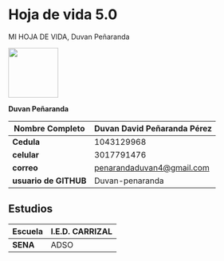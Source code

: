 # Hoja de vida 5.0
MI HOJA DE VIDA,
Duvan Peñaranda



<img src="https://user-images.githubusercontent.com/126476714/221577900-f793721c-dad0-4255-9b82-ee7a57ada2bb.jpg" width="100" height="100" />

**Duvan Peñaranda**


|**Nombre Completo**|Duvan David Peñaranda Pérez|
|-------------------|---------------------------|
|**Cedula**|1043129968|
|**celular**|3017791476|
|**correo**|penarandaduvan4@gmail.com|
|**usuario de GITHUB**|Duvan-penaranda|


## Estudios


|**Escuela**|I.E.D. CARRIZAL|
|-----------|------------|
|**SENA**|ADSO|
